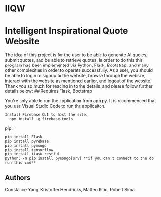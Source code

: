 # IIQW
<h1>Intelligent Inspirational Quote Website</h1>


<p>
</p>
The idea of this project is for the user to be able to generate AI quotes, submit quotes, and be able to retrieve quotes.
In order to do this this program has been implemented via Python, Flask, Bootstrap, and many other complexities in order to operate successfully.
As a user, you should be able to login or signup to the website, browse through the website, interact with the website as mentioned earlier, and logout of the website.
Thank you so much for reading in to the details, and please follow further details below:
## Requires
Flask, Bootstrap
<p>
You're only able to run the application from app.py. It is recommended that you use Visual Studio Code to run the applicaiton.  
</p>

```
Install Firebase CLI to host the site:
  npm install -g firebase-tools
```

pip:
```
pip install Flask
pip install pyrebase
pip install pymongo
pip install tensorflow
pip install flask-restful
python3 -m pip install pymongo[srv] **if you can't connect to the db run this cmd**
```
## Authors
Constance Yang, Kristoffer Hendricks, Matteo Kitic, Robert Sima
